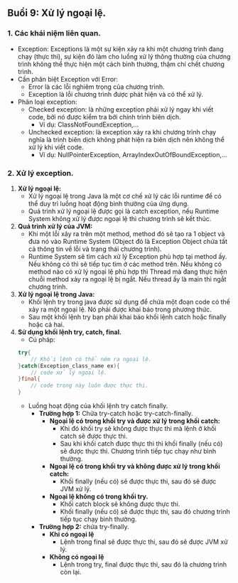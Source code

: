 ## Buổi 9: Xử lý ngoại lệ.
### 1. Các khái niệm liên quan.
- Exception: Exceptions là một sự kiện xảy ra khi một chương trình đang chạy (thực thi), sự kiện đó làm cho luồng xử lý thông thường của chương trình không thể thực hiện một cách bình thường, thậm chí chết chương trình.
- Cần phân biệt Exception với Error:
    - Error là các lỗi nghiêm trọng của chương trình.
    - Exception là lỗi chương trình được phát hiện và có thể xử lý.
- Phân loại exception:
    - Checked exception: là những exception phải xử lý ngay khi viết code, bởi nó được kiểm tra bởi chính trình biên dịch.
        - Ví dụ: ClassNotFoundException,...
    - Unchecked exception: là exception xảy ra khi chương trình chạy nghĩa là trình biên dịch không phát hiện ra biên dịch nên không thể xử lý khi viết code.
        - Ví dụ: NullPointerException, ArrayIndexOutOfBoundException,...
### 2. Xử lý exception.
1. **Xử lý ngoại lệ:**
    - Xử lý ngoại lệ trong Java là một cơ chế xử lý các lỗi runtime để có thể duy trì luồng hoạt động bình thường của ứng dụng.
    - Quá trình xử lý ngoại lệ được gọi là catch exception, nếu Runtime System không xử lý được ngoại lệ thì chương trình sẽ kết thúc.
1. **Quá trình xử lý của JVM:**
    - Khi một lỗi xảy ra trên một method, method đó sẽ tạo ra 1 object và đưa nó vào Runtime System (Object đó là Exception Object chứa tất cả thông tin về lỗi và trạng thái chương trình).
    - Runtime System sẽ tìm cách xử lý Exception phù hợp tại method ấy. Nếu không có thì sẽ tiếp tục tìm ở các method trên. Nếu không có method nào có xử lý ngoại lệ phù hợp thì Thread mà đang thực hiện chuỗi method xảy ra ngoại lệ bị ngắt. Nếu thread ấy là main thì ngắt chương trình.
1. **Xử lý ngoại lệ trong Java:**
    - Khối lệnh try trong java được sử dụng để chứa một đoạn code có thế xảy ra một ngoại lệ. Nó phải được khai báo trong phương thức.
    - Sau một khối lệnh try bạn phải khai báo khối lệnh catch hoặc finally hoặc cả hai.
1. **Sử dụng khối lệnh try, catch, final.**
    - Cú pháp:
    ``` java
    try{
        // Khối lệnh có thể ném ra ngoại lệ.
    }catch(Exception_class_name ex){
        // code xử lý ngoại lệ.
    }final{
        // code trong này luôn được thực thi.
    }
    ```
    - Luồng hoạt động của khối lệnh try catch finally.
        - **Trường hợp 1:** Chứa try-catch hoặc try-catch-finally. 
            - **Ngoại lệ có trong khối try và được xử lý trong khối catch:** 
                - Khi đó khối try sẽ không được thực thi mà lệnh ở khối catch sẽ được thực thi. 
                - Sau khi khối catch được thực thi thì khối finally (nếu có) sẽ được thực thi. Chương trình tiếp tục chạy như bình thường.   
            - **Ngoại lệ có trong khối try và không được xử lý trong khối catch:**
                - Khối finally (nếu có) sẽ được thực thi, sau đó sẽ được JVM xử lý.
            - **Ngoại lệ không có trong khối try.**
                - Khối catch block sẽ không được thực thi.
                - Khối finally (nếu có) sẽ được thực thi, sau đó chương trình tiếp tục chạy bình thường.
        - **Trường hợp 2:** chứa try-finally.
            - **Khi có ngoại lệ**
                - Lệnh trong final sẽ được thực thi, sau đó sẽ được JVM xử lý.
            - **Không có ngoại lệ**
                - Lệnh trong try, final được thực thi, sau đó là chương trình còn lại.


